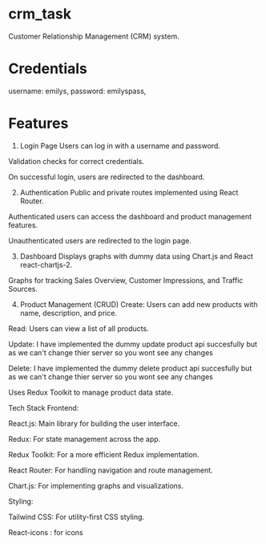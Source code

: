 
# crm_task
Customer Relationship Management (CRM) system.

# Credentials 
username: emilys, 
password: emilyspass,

# Features
1. Login Page
Users can log in with a username and password.

Validation checks for correct credentials.

On successful login, users are redirected to the dashboard.

2. Authentication
Public and private routes implemented using React Router.

Authenticated users can access the dashboard and product management features.

Unauthenticated users are redirected to the login page.

3. Dashboard
Displays graphs with dummy data using Chart.js and React react-chartjs-2.

Graphs for tracking Sales Overview, Customer Impressions, and Traffic Sources.


4. Product Management (CRUD)
Create: Users can add new products with name, description, and price.

Read: Users can view a list of all products.

Update: I have implemented the dummy update product api succesfully but as we can't change thier server so you wont see any changes  

Delete: I have implemented the dummy delete product api succesfully but as we can't change thier server so you wont see any changes  

Uses Redux Toolkit to manage product data state.

Tech Stack
Frontend:

React.js: Main library for building the user interface.

Redux: For state management across the app.

Redux Toolkit: For a more efficient Redux implementation.

React Router: For handling navigation and route management.

Chart.js: For implementing graphs and visualizations.

Styling:

Tailwind CSS: For utility-first CSS styling.

React-icons : for icons
